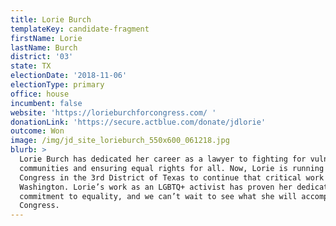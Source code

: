 ```yaml
---
title: Lorie Burch
templateKey: candidate-fragment
firstName: Lorie
lastName: Burch
district: '03'
state: TX
electionDate: '2018-11-06'
electionType: primary
office: house
incumbent: false
website: 'https://lorieburchforcongress.com/ '
donationLink: 'https://secure.actblue.com/donate/jdlorie'
outcome: Won
image: /img/jd_site_lorieburch_550x600_061218.jpg
blurb: >
  Lorie Burch has dedicated her career as a lawyer to fighting for vulnerable
  communities and ensuring equal rights for all. Now, Lorie is running for
  Congress in the 3rd District of Texas to continue that critical work in
  Washington. Lorie’s work as an LGBTQ+ activist has proven her dedication and
  commitment to equality, and we can’t wait to see what she will accomplish in
  Congress.
---
```


